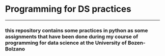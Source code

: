 <h1><strong>Programming for DS practices</strong></h1>
<hr>
<h3>this repository contains some practices in python as some assignments that have been done during my course of programming for data science at the University of Bozen-Bolzano</h3>
